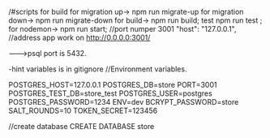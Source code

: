 /#scripts for build 
for migration up-> npm run  migrate-up
for migration down-> npm run  migrate-down 
for build-> npm run build;
test npm run test ; 
for nodemon-> npm run start;
//port numper 3001
"host": "127.0.0.1",
//address app work on 
http://0.0.0.0:3001/

--->psql port  is 5432.



-hint variables is in gitignore 
//Environment variables.

POSTGRES_HOST=127.0.0.1
POSTGRES_DB=store
PORT=3001
POSTGRES_TEST_DB=store_test
POSTGRES_USER=postgres
POSTGRES_PASSWORD=1234
ENV=dev
BCRYPT_PASSWORD=store
SALT_ROUNDS=10
TOKEN_SECRET=123456

//create database
CREATE DATABASE store
